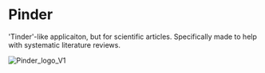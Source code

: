 # Pinder
'Tinder'-like applicaiton, but for scientific articles. Specifically made to help with systematic literature reviews. 

![Pinder_logo_V1](https://user-images.githubusercontent.com/77054548/224804151-71e3a2af-a16c-444a-8e0f-0cf7d6bf24be.jpg)

